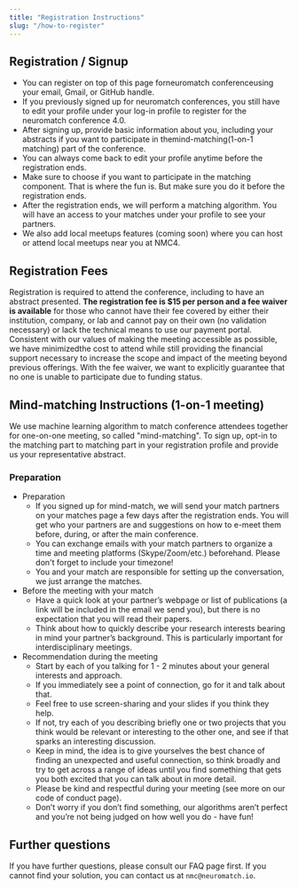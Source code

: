 ```yaml
---
title: "Registration Instructions"
slug: "/how-to-register"
---
```


## Registration / Signup

- You can register on top of this page forneuromatch conferenceusing your email, Gmail, or GitHub handle.
- If you previously signed up for neuromatch conferences, you still have to edit your profile under your
  log-in profile to register for the neuromatch conference 4.0.
- After signing up, provide basic information about you, including your abstracts if you want to participate
  in themind-matching(1-on-1 matching) part of the conference.
- You can always come back to edit your profile anytime before the registration ends.
- Make sure to choose if you want to participate in the matching component. That is where the fun is.
  But make sure you do it before the registration ends.
- After the registration ends, we will perform a matching algorithm. You will have an access to your
  matches under your profile to see your partners.
- We also add local meetups features (coming soon) where you can host or attend local meetups near you at NMC4.

## Registration Fees

Registration is required to attend the conference, including to have an abstract presented.
**The registration fee is $15 per person and a fee waiver is available** for those who cannot have
their fee covered by either their institution, company, or lab and cannot pay on their own (no validation
necessary) or lack the technical means to use our payment portal. Consistent with our values of making
the meeting accessible as possible, we have minimizedthe cost to attend while still providing the financial
support necessary to increase the scope and impact of the meeting beyond previous offerings. With the
fee waiver, we want to explicitly guarantee that no one is unable to participate due to funding status.

## Mind-matching Instructions (1-on-1 meeting)

We use machine learning algorithm to match conference attendees together for one-on-one meeting, so called
"mind-matching". To sign up, opt-in to the matching part to matching part in your registration profile and
provide us your representative abstract.

### Preparation

- Preparation
  - If you signed up for mind-match, we will send your match partners on your matches page a few days after the registration ends. You will get who your partners are and suggestions on how to e-meet them before, during, or after the main conference.
  - You can exchange emails with your match partners to organize a time and meeting platforms (Skype/Zoom/etc.) beforehand. Please don't forget to include your timezone!
  - You and your match are responsible for setting up the conversation, we just arrange the matches.
- Before the meeting with your match
  - Have a quick look at your partner’s webpage or list of publications (a link will be included in the email we send you), but there is no expectation that you will read their papers.
  - Think about how to quickly describe your research interests bearing in mind your partner’s background. This is particularly important for interdisciplinary meetings.
- Recommendation during the meeting
  - Start by each of you talking for 1 - 2 minutes about your general interests and approach.
  - If you immediately see a point of connection, go for it and talk about that.
  - Feel free to use screen-sharing and your slides if you think they help.
  - If not, try each of you describing briefly one or two projects that you think would be relevant or interesting to the other one, and see if that sparks an interesting discussion.
  - Keep in mind, the idea is to give yourselves the best chance of finding an unexpected and useful connection, so think broadly and try to get across a range of ideas until you find something that gets you both excited that you can talk about in more detail.
  - Please be kind and respectful during your meeting (see more on our code of conduct page).
  - Don’t worry if you don’t find something, our algorithms aren’t perfect and you’re not being judged on how well you do - have fun!

## Further questions

If you have further questions, please consult our FAQ page first. If you cannot find your solution, you can contact us at `nmc@neuromatch.io`.